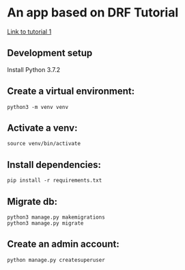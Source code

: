 # An app based on DRF Tutorial
[Link to tutorial 1](https://www.django-rest-framework.org/tutorial/1-serialization/)

## Development setup
Install Python 3.7.2

## Create a virtual environment:
`python3 -m venv venv`

## Activate a venv:
`source venv/bin/activate`

## Install dependencies:
`pip install -r requirements.txt`

## Migrate db:
`python3 manage.py makemigrations` <br/>
`python3 manage.py migrate`

## Create an admin account:
`python manage.py createsuperuser`